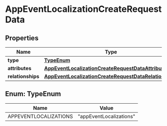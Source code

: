 

# AppEventLocalizationCreateRequestData


## Properties

| Name | Type | Description | Notes |
|------------ | ------------- | ------------- | -------------|
|**type** | [**TypeEnum**](#TypeEnum) |  |  |
|**attributes** | [**AppEventLocalizationCreateRequestDataAttributes**](AppEventLocalizationCreateRequestDataAttributes.md) |  |  |
|**relationships** | [**AppEventLocalizationCreateRequestDataRelationships**](AppEventLocalizationCreateRequestDataRelationships.md) |  |  |



## Enum: TypeEnum

| Name | Value |
|---- | -----|
| APPEVENTLOCALIZATIONS | &quot;appEventLocalizations&quot; |



